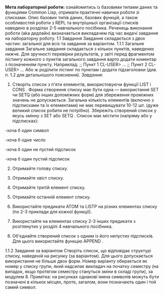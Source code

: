  **Мета лабораторної роботи:** ознайомитись із базовими типами даних та функціями
Common Lisp, отримати практичні навички роботи зі списками.
Опис базових типів даних, базових функцій, а також особливостей роботи з REPL та
внутрішньої організації списків наведено в розділах 2-5 навчального посібника.
Реченець виконання роботи (aka дедлайн) визначається викладачем під час видачі
завдання на лабораторну роботу.
1.1 Завдання
Завдання складається з двох частин: загальної для всіх та завдання за варіантом.
1.1.1 Загальне завдання
Загальне завдання складається з кількох пунктів, наведених нижче. Для зручності
перевірки результатів, у звіті перед фрагментом лістингу кожного з пунктів загального
завдання варто додати коментар з позначенням пункту. Наприклад:
;; Пункт 1
CL-USER> ...
;; Пункт 2
CL-USER> ...
Або ж роділити лістинг по пунктам і додати підзаголовки (див. п. 1.2 для детальнішого
пояснення).
*Завдання:*
1. Створіть список з п'яти елементів, використовуючи функції LIST і CONS . Форма
створення списку має бути одна — використання SET чи SETQ (або інших
допоміжних форм) для збереження проміжних значень не допускається. Загальна
кількість елементів (включно з підсписками та їх елементами) не має перевищувати
10-12 шт. (дуже великий список робити не потрібно). Збережіть створений список у
якусь змінну з SET або SETQ . Список має містити (напряму або у підсписках):

 -хоча б один символ

 -хоча б одне число

 -хоча б один не пустий підсписок

 -хоча б один пустий підсписок

2. Отримайте голову списку.

3. Отримайте хвіст списку.

4. Отримайте третій елемент списку.

5. Отримайте останній елемент списку.

6. Використайте предикати ATOM та LISTP на різних елементах списку (по 2-3
приклади для кожної функції).

7. Використайте на елементах списку 2-3 інших предикати з розглянутих у розділі 4
навчального посібника.

8. Об'єднайте створений список з одним із його непустих підсписків. Для цього
використайте функцію APPEND .


1.1.2 Завдання за варіантом
Створіть список, що відповідає структурі списку, наведеній на рисунку (за варіантом).
Для цього допускається використання не більше двох форм. Номер варіанту
обирається як номер у списку групи, який надсилає викладач на початку семестру (на
випадок, якщо протягом семестру стануться зміни в складі групи), за модулем 8.
Примітка: на рисунках однакові імена символів можуть бути позначені в кількох місцях,
проте, загалом, вони позначають один і той самий символ.
